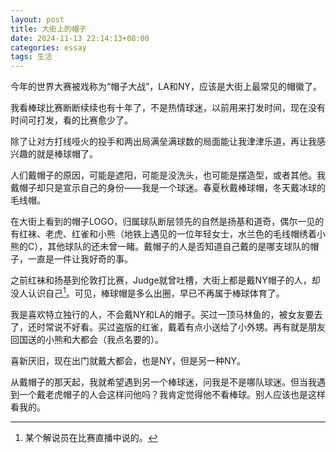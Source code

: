 ```yaml
---
layout: post
title: 大街上的帽子
date: 2024-11-13 22:14:13+08:00
categories: essay
tags: 生活
---
```


今年的世界大赛被戏称为“帽子大战”，LA和NY，应该是大街上最常见的帽徽了。

我看棒球比赛断断续续也有十年了，不是热情球迷，以前用来打发时间，现在没有时间可打发，看的比赛愈少了。

除了让对方打线哑火的投手和两出局满垒满球数的局面能让我津津乐道，再让我感兴趣的就是棒球帽了。

人们戴帽子的原因，可能是遮阳，可能是没洗头，也可能是摆造型，或者其他。我戴帽子却只是宣示自己的身份——我是一个球迷。春夏秋戴棒球帽，冬天戴冰球的毛线帽。

在大街上看到的帽子LOGO，归属球队断层领先的自然是扬基和道奇，偶尔一见的有红袜、老虎、红雀和小熊（地铁上遇见的一位年轻女士，水兰色的毛线帽绣着小熊的C），其他球队的还未曾一睹。戴帽子的人是否知道自己戴的是哪支球队的帽子，一直是一件让我好奇的事。

之前红袜和扬基到伦敦打比赛，Judge就曾吐槽，大街上都是戴NY帽子的人，却没人认识自己[^1]。可见，棒球帽是多么出圈，早已不再属于棒球体育了。

我是喜欢特立独行的人，不会戴NY和LA的帽子。买过一顶马林鱼的，被女友要去了，还时常说不好看。买过盗版的红雀，戴着有点小送给了小外甥。再有就是朋友回国送的小熊和大都会（我点名要的）。

喜新厌旧，现在出门就戴大都会，也是NY，但是另一种NY。

从戴帽子的那天起，我就希望遇到另一个棒球迷，问我是不是哪队球迷。但当我遇到一个戴老虎帽子的人会这样问他吗？我肯定觉得他不看棒球。别人应该也是这样看我的。

[^1]: 某个解说员在比赛直播中说的。
